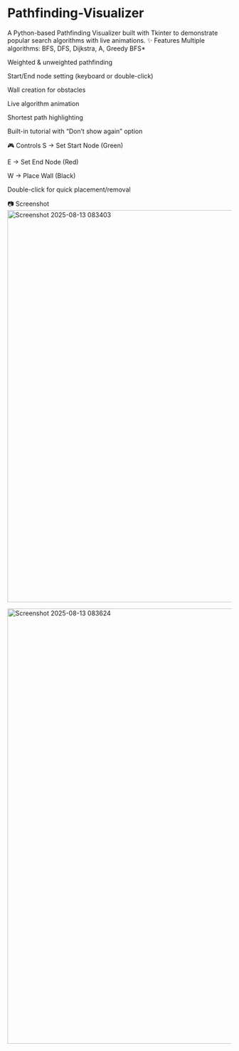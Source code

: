 # Pathfinding-Visualizer
A Python-based Pathfinding Visualizer built with Tkinter to demonstrate popular search algorithms with live animations.
✨ Features
Multiple algorithms: BFS, DFS, Dijkstra, A, Greedy BFS*

Weighted & unweighted pathfinding

Start/End node setting (keyboard or double-click)

Wall creation for obstacles

Live algorithm animation

Shortest path highlighting

Built-in tutorial with “Don’t show again” option

🎮 Controls
S → Set Start Node (Green)

E → Set End Node (Red)

W → Place Wall (Black)

Double-click for quick placement/removal

📷 Screenshot
<img width="1700" height="881" alt="Screenshot 2025-08-13 083403" src="https://github.com/user-attachments/assets/d153b05d-0d9a-44a7-9168-693bd84b0d33" />


<img width="1814" height="978" alt="Screenshot 2025-08-13 083624" src="https://github.com/user-attachments/assets/874fbdf0-2285-4aa0-a568-53e784229ba2" />




